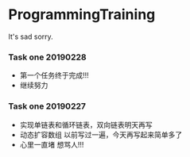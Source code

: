 # ProgrammingTraining
It's sad sorry.  
### Task one 20190228  
- 第一个任务终于完成!!!  
- 继续努力

### Task one 20190227
- 实现单链表和循环链表，双向链表明天再写
- 动态扩容数组 以前写过一遍，今天再写起来简单多了 
- 心里一直堵 想骂人!!!
